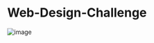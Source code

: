 # Web-Design-Challenge
![image](https://user-images.githubusercontent.com/99552079/175111230-0d7ba189-5e71-4fcc-94a2-8bec84cdbbca.png)
